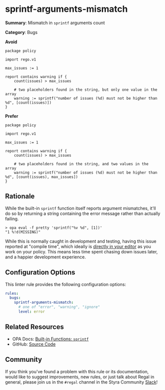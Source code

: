 # sprintf-arguments-mismatch

**Summary**: Mismatch in `sprintf` arguments count

**Category**: Bugs

**Avoid**
```rego
package policy

import rego.v1

max_issues := 1

report contains warning if {
    count(issues) > max_issues

    # two placeholders found in the string, but only one value in the array
    warning := sprintf("number of issues (%d) must not be higher than %d", [count(issues)])
}
```

**Prefer**
```rego
package policy

import rego.v1

max_issues := 1

report contains warning if {
    count(issues) > max_issues

    # two placeholders found in the string, and two values in the array
    warning := sprintf("number of issues (%d) must not be higher than %d", [count(issues), max_issues])
}
```

## Rationale

While the built-in `sprintf` function itself reports argument mismatches, it'll do so by returning a string containing
the error message rather than actually failing.

```shell
> opa eval -f pretty 'sprintf("%v %d", [1])'
"1 %!d(MISSING)"
```

While this is normally caught in development and testing, having this issue reported at "compile time", which ideally
is [directly in your editor](https://docs.styra.com/regal/language-server) as you work on your policy. This means less
time spent chasing down issues later, and a happier development experience.

## Configuration Options

This linter rule provides the following configuration options:

```yaml
rules:
  bugs:
    sprintf-arguments-mismatch:
      # one of "error", "warning", "ignore"
      level: error
```

## Related Resources

- OPA Docs: [Built-in Functions: `sprintf`](https://www.openpolicyagent.org/docs/latest/policy-reference/#builtin-strings-sprintf)
- GitHub: [Source Code](https://github.com/StyraInc/regal/blob/main/bundle/regal/rules/bugs/sprintf-arguments-mismatch/sprintf_arguments_mismatch.rego)

## Community

If you think you've found a problem with this rule or its documentation, would like to suggest improvements, new rules,
or just talk about Regal in general, please join us in the `#regal` channel in the Styra Community
[Slack](https://communityinviter.com/apps/styracommunity/signup)!
